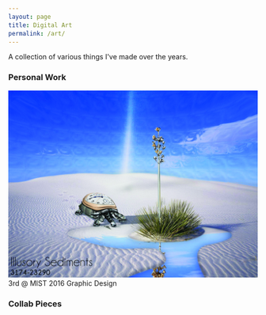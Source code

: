 ```yaml
---
layout: page
title: Digital Art
permalink: /art/
---
```


A collection of various things I've made over the years.
### Personal Work
![alt text](/assets/art/turtle.jpg)
3rd @ MIST 2016 Graphic Design


### Collab Pieces
